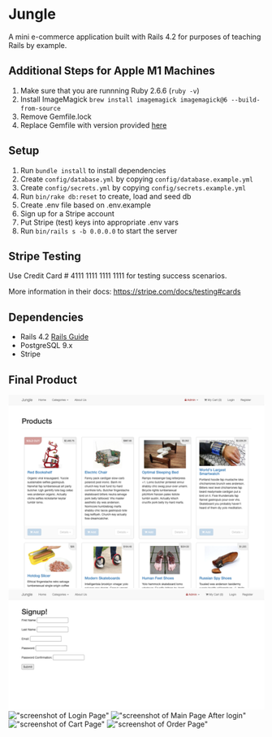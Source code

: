 # Jungle

A mini e-commerce application built with Rails 4.2 for purposes of teaching Rails by example.

## Additional Steps for Apple M1 Machines

1. Make sure that you are runnning Ruby 2.6.6 (`ruby -v`)
1. Install ImageMagick `brew install imagemagick imagemagick@6 --build-from-source`
2. Remove Gemfile.lock
3. Replace Gemfile with version provided [here](https://gist.githubusercontent.com/FrancisBourgouin/831795ae12c4704687a0c2496d91a727/raw/ce8e2104f725f43e56650d404169c7b11c33a5c5/Gemfile)

## Setup

1. Run `bundle install` to install dependencies
2. Create `config/database.yml` by copying `config/database.example.yml`
3. Create `config/secrets.yml` by copying `config/secrets.example.yml`
4. Run `bin/rake db:reset` to create, load and seed db
5. Create .env file based on .env.example
6. Sign up for a Stripe account
7. Put Stripe (test) keys into appropriate .env vars
8. Run `bin/rails s -b 0.0.0.0` to start the server

## Stripe Testing

Use Credit Card # 4111 1111 1111 1111 for testing success scenarios.

More information in their docs: <https://stripe.com/docs/testing#cards>

## Dependencies

* Rails 4.2 [Rails Guide](http://guides.rubyonrails.org/v4.2/)
* PostgreSQL 9.x
* Stripe

## Final Product
!["screenshot of Main Page"](https://github.com/jbh0630/Jungle-Project/blob/master/screenshots/1.png)
!["screenshot of Signup Page"](https://github.com/jbh0630/Jungle-Project/blob/master/screenshots/2.png)
!["screenshot of Login Page"]("https://github.com/jbh0630/Jungle-Project/blob/master/screenshots/3.png")
!["screenshot of Main Page After login"]("https://github.com/jbh0630/Jungle-Project/blob/master/screenshots/4.png")
!["screenshot of Cart Page"]("https://github.com/jbh0630/Jungle-Project/blob/master/screenshots/5.png")
!["screenshot of Order Page"]("https://github.com/jbh0630/Jungle-Project/blob/master/screenshots/6.png")
